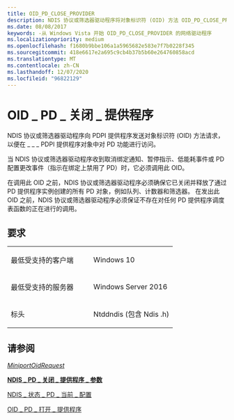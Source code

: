 ```yaml
---
title: OID_PD_CLOSE_PROVIDER
description: NDIS 协议或筛选器驱动程序将对象标识符 (OID) 方法 OID_PD_CLOSE_PROVIDER 请求发送到 PDPI 提供程序，以在 PDPI 提供程序对象中提供对 PD 功能的访问权限。
ms.date: 08/08/2017
keywords: -从 Windows Vista 开始 OID_PD_CLOSE_PROVIDER 的网络驱动程序
ms.localizationpriority: medium
ms.openlocfilehash: f1680b9bbe106a1a5965682e583e7f7b0228f345
ms.sourcegitcommit: 418e6617e2a695c9cb4b37b5b60e264760858acd
ms.translationtype: MT
ms.contentlocale: zh-CN
ms.lasthandoff: 12/07/2020
ms.locfileid: "96822129"
---
```

# <a name="oid_pd_close_provider"></a>OID \_ PD \_ 关闭 \_ 提供程序


NDIS 协议或筛选器驱动程序向 PDPI 提供程序发送对象标识符 (OID) 方法请求，以便在 \_ \_ \_ PDPI 提供程序对象中对 PD 功能进行访问。

当 NDIS 协议或筛选器驱动程序收到取消绑定通知、暂停指示、低能耗事件或 PD 配置更改事件（指示在绑定上禁用了 PD）时，它必须调用此 OID。

在调用此 OID 之前，NDIS 协议或筛选器驱动程序必须确保它已关闭并释放了通过 PD 提供程序实例创建的所有 PD 对象，例如队列、计数器和筛选器。 在发出此 OID 之前，NDIS 协议或筛选器驱动程序必须保证不存在对任何 PD 提供程序调度表函数的正在进行的调用。

<a name="requirements"></a>要求
------------

<table>
<colgroup>
<col width="50%" />
<col width="50%" />
</colgroup>
<tbody>
<tr class="odd">
<td><p>最低受支持的客户端</p></td>
<td><p>Windows 10</p></td>
</tr>
<tr class="even">
<td><p>最低受支持的服务器</p></td>
<td><p>Windows Server 2016</p></td>
</tr>
<tr class="odd">
<td><p>标头</p></td>
<td>Ntddndis (包含 Ndis .h) </td>
</tr>
</tbody>
</table>

## <a name="see-also"></a>请参阅


[*MiniportOidRequest*](/windows-hardware/drivers/ddi/ndis/nc-ndis-miniport_oid_request)

[**NDIS \_ PD \_ 关闭 \_ 提供程序 \_ 参数**](/windows-hardware/drivers/ddi/ndis/ns-ndis-_ndis_pd_close_provider_parameters)

[NDIS \_ 状态 \_ PD \_ 当前 \_ 配置](./ndis-status-pd-current-config.md)

[OID \_ PD \_ 打开 \_ 提供程序](oid-pd-open-provider.md)

 

